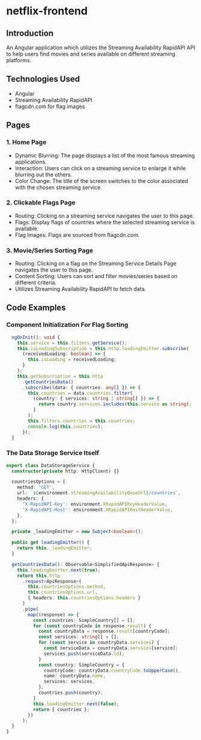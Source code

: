 # netflix-frontend

## Introduction
An Angular application which utilizes the Streaming Availability RapidAPI API to help users find movies and series available on different streaming platforms.

## Technologies Used
- Angular
- Streaming Availability RapidAPI
- flagcdn.com for flag images

## Pages

### 1. Home Page
- Dynamic Blurring: The page displays a list of the most famous streaming applications.
- Interaction: Users can click on a streaming service to enlarge it while blurring out the others.
- Color Change: The title of the screen switches to the color associated with the chosen streaming service.

### 2. Clickable Flags Page
- Routing: Clicking on a streaming service navigates the user to this page.
- Flags: Display flags of countries where the selected streaming service is available.
- Flag Images: Flags are sourced from flagcdn.com.

### 3. Movie/Series Sorting Page
- Routing: Clicking on a flag on the Streaming Service Details Page navigates the user to this page.
- Content Sorting: Users can sort and filter movies/series based on different criteria.
- Utilizes Streaming Availability RapidAPI to fetch data.

## Code Examples

### Component Initialization For Flag Sorting
```typescript
  ngOnInit(): void {
    this.service = this.filters.getService();
    this.isLoadingSubscription = this.http.loadingEmitter.subscribe(
      (receivedLoading: boolean) => {
        this.isLoading = receivedLoading;
      }
    );
    this.getSubscription = this.http
      .getCountriesData()
      .subscribe((data: { countries: any[] }) => {
        this.countries = data.countries.filter(
          (country: { services: string | string[] }) => {
            return country.services.includes(this.service as string);
          }
        );
        this.filters.countries = this.countries;
        console.log(this.countries);
      });
  }
```

### The Data Storage Service Itself
```typescript
export class DataStorageService {
  constructor(private http: HttpClient) {}

  countriesOptions = {
    method: 'GET',
    url: `${environment.streamingAvailabilityBaseUrl}/countries`,
    headers: {
      'X-RapidAPI-Key': environment.XRapidAPIKeyHeaderValue,
      'X-RapidAPI-Host': environment.XRapidAPIHostHeaderValue,
    },
  };

  private _loadingEmitter = new Subject<boolean>();

  public get loadingEmitter() {
    return this._loadingEmitter;
  }

  getCountriesData(): Observable<SimplifiedApiResponse> {
    this.loadingEmitter.next(true);
    return this.http
      .request<ApiResponse>(
        this.countriesOptions.method,
        this.countriesOptions.url,
        { headers: this.countriesOptions.headers }
      )
      .pipe(
        map((response) => {
          const countries: SimpleCountry[] = [];
          for (const countryCode in response.result) {
            const countryData = response.result[countryCode];
            const services: string[] = [];
            for (const service in countryData.services) {
              const serviceData = countryData.services[service];
              services.push(serviceData.id);
            }
            const country: SimpleCountry = {
              countryCode: countryData.countryCode.toUpperCase(),
              name: countryData.name,
              services: services,
            };
            countries.push(country);
          }
          this.loadingEmitter.next(false);
          return { countries };
        })
      );
  }
}
```
